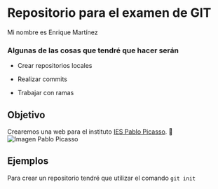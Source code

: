 # Repositorio para el examen de GIT
Mi nombre es Enrique Martínez

### Algunas de las cosas que tendré que hacer serán
- Crear repositorios locales
* Realizar commits
+ Trabajar con ramas

## Objetivo
Crearemos una web para el instituto [IES Pablo Picasso](https://fpiespablopicasso.es/centro/). :school:
![Imagen Pablo Picasso](c:\Users\Alumnado1DAM\Documents\ExamenGIT_Lucia\ExamenGit2425\ImagenPicasso.jpg)

## Ejemplos
Para crear un repositorio tendré que utilizar el comando 
``` git init ```
